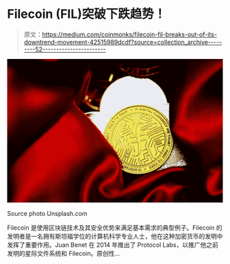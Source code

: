 # Filecoin (FIL)突破下跌趋势！

> 原文：<https://medium.com/coinmonks/filecoin-fil-breaks-out-of-its-downtrend-movement-42515989dcdf?source=collection_archive---------52----------------------->

![](img/6ca52fa27769b2a0535bc83bbc125e44.png)

Source photo Unsplash.com

Filecoin 是使用区块链技术及其安全优势来满足基本需求的典型例子。Filecoin 的发明者是一名拥有斯坦福学位的计算机科学专业人士，他在这种加密货币的发明中发挥了重要作用。Juan Benet 在 2014 年推出了 Protocol Labs，以推广他之前发明的星际文件系统和 Filecoin。原创性…